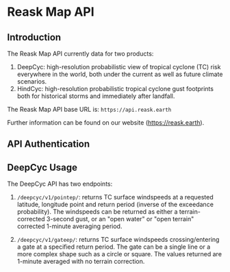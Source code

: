 
# Reask Map API

## Introduction

The Reask Map API currently data for two products:

1. DeepCyc: high-resolution probabilistic view of tropical cyclone (TC) risk everywhere in the world, both under the current as well as future climate scenarios.  
2. HindCyc: high-resolution probabilistic tropical cyclone gust footprints both for historical storms and immediately after landfall.

The Reask Map API base URL is: `https://api.reask.earth`

Further information can be found on our website (https://reask.earth). 

## API Authentication

## DeepCyc Usage

The DeepCyc API has two endpoints:

1. `/deepcyc/v1/pointep/`: returns TC surface windspeeds at a requested latitude, longitude point and return period (inverse of the exceedance probability). The windspeeds can be returned as either a terrain-corrected 3-second gust, or an "open water" or "open terrain" corrected 1-minute averaging period.

2. `/deepcyc/v1/gateep/`: returns TC surface windspeeds crossing/entering a gate at a specified return period. The gate can be a single line or a more complex shape such as a circle or square. The values returned are 1-minute averaged with no terrain correction. 




